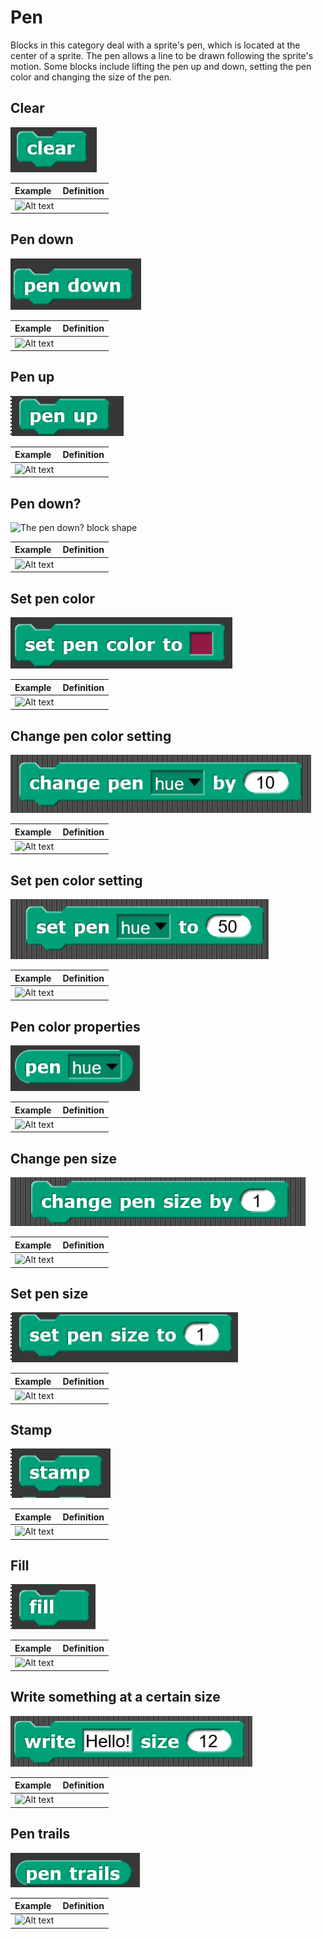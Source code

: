 # Pen
Blocks in this category deal with a sprite's pen, which is located at the center of a sprite. The pen allows a line to be drawn following the sprite's motion. Some blocks include lifting the pen up and down, setting the pen color and changing the size of the pen.

## Clear
![The clear block shape](./assets/block_clear.png)

| Example | Definition |
|:- |:- |
| ![Alt text](./assets/block_clear_example.png) |  |



## Pen down
![The pen down block shape](./assets/block_pendown.png)

| Example | Definition |
|:- |:- |
| ![Alt text](./assets/block_pendown_example.png) |  |



## Pen up
![The pen up block shape](./assets/block_penup.png)

| Example | Definition |
|:- |:- |
| ![Alt text](./assets/block_penup_example.png) |  |



## Pen down?
![The pen down? block shape](./assets/block_pendown?.png)

| Example | Definition |
|:- |:- |
| ![Alt text](./assets/block_pendown?_example.png) |  |



## Set pen color
![The set pen color block shape](./assets/block_setpencolor.png)

| Example | Definition |
|:- |:- |
| ![Alt text](./assets/block_setpencolor_example.png) |  |



## Change pen color setting
![The change pen color setting block shape](./assets/block_changepencolorsetting.png)

| Example | Definition |
|:- |:- |
| ![Alt text](./assets/block_changepencolorsetting_example.png) |  |



## Set pen color setting
![The set pen color setting block shape](./assets/block_setpencolorsetting.png)

| Example | Definition |
|:- |:- |
| ![Alt text](./assets/block_setpencolorsetting_example.png) |  |



## Pen color properties
![The pen color properties block shape](./assets/block_pencolorproperties.png)

| Example | Definition |
|:- |:- |
| ![Alt text](./assets/block_pencolorproperties_example.png) |  |



## Change pen size
![The change pen size block shape](./assets/block_changepensize.png)

| Example | Definition |
|:- |:- |
| ![Alt text](./assets/block_changepensize_example.png) |  |



## Set pen size 
![The set pen size block shape](./assets/block_setpensize.png)

| Example | Definition |
|:- |:- |
| ![Alt text](./assets/block_setpensize_example.png) |  |



## Stamp
![The stamp block shape](./assets/block_stamp.png)

| Example | Definition |
|:- |:- |
| ![Alt text](./assets/block_stamp_example.png) |  |



## Fill
![The fill block shape](./assets/block_fill.png)

| Example | Definition |
|:- |:- |
| ![Alt text](./assets/block_fill_example.png) |  |



## Write something at a certain size
![The write something at a certain size block shape](./assets/block_writesomethingatacertainsize.png)

| Example | Definition |
|:- |:- |
| ![Alt text](./assets/block_writesomethingatacertainsize_example.png) |  |



## Pen trails
![The pen trails block shape](./assets/block_pentrails.png)

| Example | Definition |
|:- |:- |
| ![Alt text](./assets/block_pentrails_example.png) |  |

